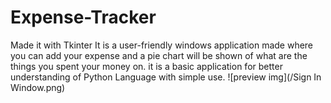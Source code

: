 # Expense-Tracker
Made it with Tkinter
It is a user-friendly windows application made
where you can add your expense and a pie chart will be shown of what are the things you spent your money on.
it is a basic application for better understanding of Python Language with simple use.
![preview img](/Sign In Window.png)
